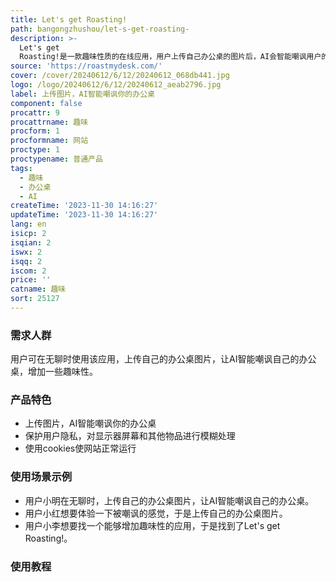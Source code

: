 ```yaml
---
title: Let's get Roasting!
path: bangongzhushou/let-s-get-roasting-
description: >-
  Let's get
  Roasting!是一款趣味性质的在线应用，用户上传自己办公桌的图片后，AI会智能嘲讽用户的办公桌，让用户感受到嘲讽的快感。为保护用户隐私，我们会对显示器屏幕和其他物品进行模糊处理。请注意，我们会使用一些cookies来使该网站正常运行，使用本网站即表示您同意我们的隐私政策。
source: 'https://roastmydesk.com/'
cover: /cover/20240612/6/12/20240612_068db441.jpg
logo: /logo/20240612/6/12/20240612_aeab2796.jpg
label: 上传图片，AI智能嘲讽你的办公桌
component: false
procattr: 9
procattrname: 趣味
procform: 1
procformname: 网站
proctype: 1
proctypename: 普通产品
tags:
  - 趣味
  - 办公桌
  - AI
createTime: '2023-11-30 14:16:27'
updateTime: '2023-11-30 14:16:27'
lang: en
isicp: 2
isqian: 2
iswx: 2
isqq: 2
iscom: 2
price: ''
catname: 趣味
sort: 25127
---
```




### 需求人群
用户可在无聊时使用该应用，上传自己的办公桌图片，让AI智能嘲讽自己的办公桌，增加一些趣味性。

### 产品特色
- 上传图片，AI智能嘲讽你的办公桌
- 保护用户隐私，对显示器屏幕和其他物品进行模糊处理
- 使用cookies使网站正常运行

### 使用场景示例
- 用户小明在无聊时，上传自己的办公桌图片，让AI智能嘲讽自己的办公桌。
- 用户小红想要体验一下被嘲讽的感觉，于是上传自己的办公桌图片。
- 用户小李想要找一个能够增加趣味性的应用，于是找到了Let's get Roasting!。

### 使用教程


  
